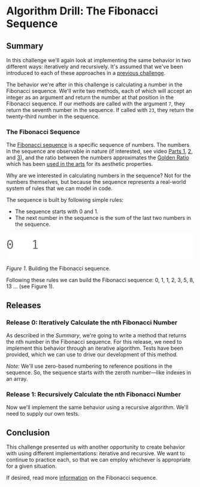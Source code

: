 # Algorithm Drill: The Fibonacci Sequence

## Summary
In this challenge we'll again look at implementing the same behavior in two different ways:  iteratively and recursively.  It's assumed that we've been introduced to each of these approaches in a [previous challenge](../../../algorithm-drill-factorial-challenge).

The behavior we're after in this challenge is calculating a number in the Fibonacci sequence.  We'll write two methods, each of which will accept an integer as an argument and return the number at that position in the Fibonacci sequence.  If our methods are called with the argument `7`, they return the seventh number in the sequence.  If called with `23`, they return the twenty-third number in the sequence.


### The Fibonacci Sequence
The [Fibonacci sequence](http://en.wikipedia.org/wiki/Fibonacci_number) is a specific sequence of numbers.  The numbers in the sequence are observable in nature (if interested, see video [Parts 1](http://www.youtube.com/watch?v=ahXIMUkSXX0), [2](http://www.youtube.com/watch?v=lOIP_Z_-0Hs), and [3](http://www.youtube.com/watch?v=14-NdQwKz9w)), and the ratio between the numbers approximates the [Golden Ratio](https://en.wikipedia.org/wiki/Golden_ratio) which has been [used in the arts](https://en.wikipedia.org/wiki/List_of_works_designed_with_the_golden_ratio) for its aesthetic properties.

Why are we interested in calculating numbers in the sequence?  Not for the numbers themselves, but because the sequence represents a real-world system of rules that we can model in code.

The sequence is built by following simple rules:

- The sequence starts with 0 and 1.
- The next number in the sequence is the sum of the last two numbers in the sequence.

![building the Fibonacci sequence](readme-assets/build_fibonacci_sequence.gif)

*Figure 1*. Building the Fibonacci sequence.

Following these rules we can build the Fibonacci sequence:  0, 1, 1, 2, 3, 5, 8, 13 ... (see Figure 1).


## Releases
### Release 0: Iteratively Calculate the nth Fibonacci Number
As described in the *Summary*, we're going to write a method that returns the nth number in the Fibonacci sequence.  For this release, we need to implement this behavior through an iterative algorithm.  Tests have been provided, which we can use to drive our development of this method.

*Note:* We'll use zero-based numbering to reference positions in the sequence.  So, the sequence starts with the zeroth number—like indexes in an array.


### Release 1: Recursively Calculate the nth Fibonacci Number
Now we'll implement the same behavior using a recursive algorithm.  We'll need to supply our own tests.


## Conclusion
This challenge presented us with another opportunity to create behavior with using different implementations:  iterative and recursive.  We want to continue to practice each, so that we can employ whichever is appropriate for a given situation.

If desired, read more [information](readme-assets/fib_description.md) on the Fibonacci sequence.
